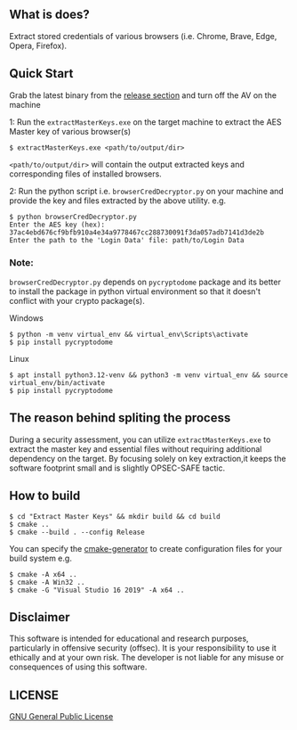 ## What is does?
Extract stored credentials of various browsers (i.e. Chrome, Brave, Edge, Opera, Firefox).

## Quick Start

Grab the latest binary from the [release section](https://github.com/tajiknomi/Browsers_MasterKey_Extractor/releases) and turn off the AV on the machine
 

1: Run the `extractMasterKeys.exe` on the target machine to extract the AES Master key of various browser(s)
```
$ extractMasterKeys.exe <path/to/output/dir>
```

`<path/to/output/dir>` will contain the output extracted keys and corresponding files of installed browsers.


2: Run the python script i.e. `browserCredDecryptor.py` on your machine and provide the key and files extracted by the above utility. e.g.

```
$ python browserCredDecryptor.py
Enter the AES key (hex): 37ac4ebd676cf9bfb910a4e34a9778467cc288730091f3da057adb7141d3de2b
Enter the path to the 'Login Data' file: path/to/Login Data
``` 

### Note:
`browserCredDecryptor.py` depends on `pycryptodome` package and its better to install the package in python virtual environment so that it doesn't conflict with your crypto package(s).

Windows
```
$ python -m venv virtual_env && virtual_env\Scripts\activate
$ pip install pycryptodome
```
Linux
```
$ apt install python3.12-venv && python3 -m venv virtual_env && source virtual_env/bin/activate
$ pip install pycryptodome
```

## The reason behind spliting the process
During a security assessment, you can utilize `extractMasterKeys.exe` to extract the master key and essential files without requiring additional dependency on the target. By focusing solely on key extraction,it keeps the software footprint small and is slightly OPSEC-SAFE tactic.

## How to build
```
$ cd "Extract Master Keys" && mkdir build && cd build
$ cmake ..
$ cmake --build . --config Release
```

You can specify the [cmake-generator](https://cmake.org/cmake/help/latest/manual/cmake-generators.7.html) to create configuration files for your build system e.g.

```
$ cmake -A x64 ..
$ cmake -A Win32 ..
$ cmake -G "Visual Studio 16 2019" -A x64 ..
```

## Disclaimer

This software is intended for educational and research purposes, particularly in offensive security (offsec). It is your responsibility to use it ethically and at your own risk. The developer is not liable for any misuse or consequences of using this software.

## LICENSE
[GNU General Public License](https://www.gnu.org/licenses/gpl-3.0.en.html)
